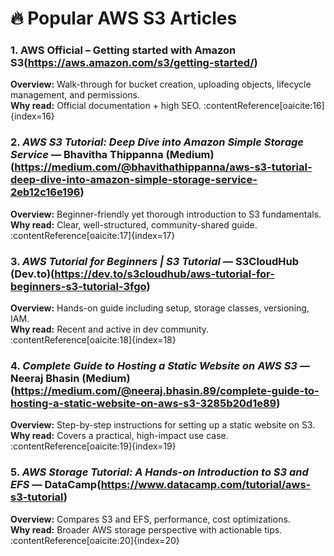 
# 🔥 Popular AWS S3 Articles

### 1. AWS Official – Getting started with Amazon S3(https://aws.amazon.com/s3/getting-started/)
**Overview:** Walk-through for bucket creation, uploading objects, lifecycle management, and permissions.  
**Why read:** Official documentation + high SEO. :contentReference[oaicite:16]{index=16}

### 2. *AWS S3 Tutorial: Deep Dive into Amazon Simple Storage Service* — Bhavitha Thippanna (Medium)(https://medium.com/@bhavithathippanna/aws-s3-tutorial-deep-dive-into-amazon-simple-storage-service-2eb12c16e196)
**Overview:** Beginner-friendly yet thorough introduction to S3 fundamentals.  
**Why read:** Clear, well-structured, community-shared guide. :contentReference[oaicite:17]{index=17}

### 3. *AWS Tutorial for Beginners | S3 Tutorial* — S3CloudHub (Dev.to)(https://dev.to/s3cloudhub/aws-tutorial-for-beginners-s3-tutorial-3fgo)
**Overview:** Hands-on guide including setup, storage classes, versioning, IAM.  
**Why read:** Recent and active in dev community. :contentReference[oaicite:18]{index=18}

### 4. *Complete Guide to Hosting a Static Website on AWS S3* — Neeraj Bhasin (Medium)(https://medium.com/@neeraj.bhasin.89/complete-guide-to-hosting-a-static-website-on-aws-s3-3285b20d1e89)
**Overview:** Step-by-step instructions for setting up a static website on S3.  
**Why read:** Covers a practical, high-impact use case. :contentReference[oaicite:19]{index=19}

### 5. *AWS Storage Tutorial: A Hands-on Introduction to S3 and EFS* — DataCamp(https://www.datacamp.com/tutorial/aws-s3-tutorial)
**Overview:** Compares S3 and EFS, performance, cost optimizations.  
**Why read:** Broader AWS storage perspective with actionable tips. :contentReference[oaicite:20]{index=20}

